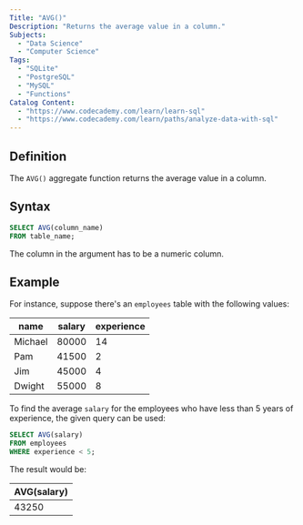 ```yaml
---
Title: "AVG()"
Description: "Returns the average value in a column."
Subjects:
  - "Data Science"
  - "Computer Science"
Tags:
  - "SQLite"
  - "PostgreSQL"
  - "MySQL"
  - "Functions"
Catalog Content:
  - "https://www.codecademy.com/learn/learn-sql"
  - "https://www.codecademy.com/learn/paths/analyze-data-with-sql"
---
```


## Definition 

The `AVG()` aggregate function returns the average value in a column.

## Syntax

```sql
SELECT AVG(column_name)
FROM table_name;
```

The column in the argument has to be a numeric column.

## Example

For instance, suppose there's an `employees` table with the following values:

| name | salary | experience | 
| -- | -- | -- |
| Michael | 80000 | 14 |
| Pam | 41500 | 2 |
| Jim | 45000 | 4 |
| Dwight | 55000 | 8 |

To find the average `salary` for the employees who have less than 5 years of experience, the given query can be used:

```sql
SELECT AVG(salary)
FROM employees
WHERE experience < 5;
```

The result would be:

| AVG(salary) | 
| -- |
| 43250 |
